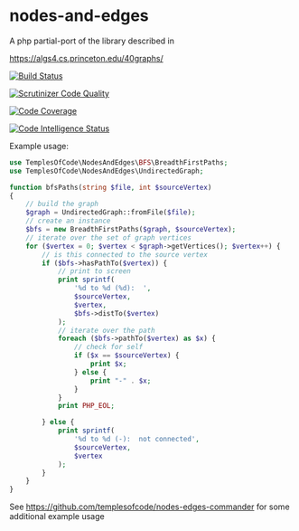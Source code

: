 # nodes-and-edges
A php partial-port of the library described in

https://algs4.cs.princeton.edu/40graphs/ 

[![Build Status](https://travis-ci.org/templesofcode/codesanity.svg?branch=master)](https://travis-ci.org/templesofcode/nodes-and-edges)

[![Scrutinizer Code Quality](https://scrutinizer-ci.com/g/templesofcode/nodes-and-edges/badges/quality-score.png?b=master)](https://scrutinizer-ci.com/g/templesofcode/nodes-and-edges/?branch=master)

[![Code Coverage](https://scrutinizer-ci.com/g/templesofcode/nodes-and-edges/badges/coverage.png?b=master)](https://scrutinizer-ci.com/g/templesofcode/nodes-and-edges/?branch=master)

[![Code Intelligence Status](https://scrutinizer-ci.com/g/templesofcode/nodes-and-edges/badges/code-intelligence.svg?b=master)](https://scrutinizer-ci.com/code-intelligence)

Example usage:

```php
use TemplesOfCode\NodesAndEdges\BFS\BreadthFirstPaths;
use TemplesOfCode\NodesAndEdges\UndirectedGraph;

function bfsPaths(string $file, int $sourceVertex)
{  
    // build the graph
    $graph = UndirectedGraph::fromFile($file);
    // create an instance
    $bfs = new BreadthFirstPaths($graph, $sourceVertex);
    // iterate over the set of graph vertices
    for ($vertex = 0; $vertex < $graph->getVertices(); $vertex++) {
        // is this connected to the source vertex
        if ($bfs->hasPathTo($vertex)) {
            // print to screen
            print sprintf(
                '%d to %d (%d):  ', 
                $sourceVertex, 
                $vertex,
                $bfs->distTo($vertex)
            );
            // iterate over the path
            foreach ($bfs->pathTo($vertex) as $x) {
                // check for self
                if ($x == $sourceVertex) {
                    print $x;
                } else {
                    print "-" . $x;
                }
            }
            print PHP_EOL;

        } else {
            print sprintf(
                '%d to %d (-):  not connected',
                $sourceVertex,
                $vertex
            );
        }
    }
}
```

See https://github.com/templesofcode/nodes-edges-commander for some additional example usage
